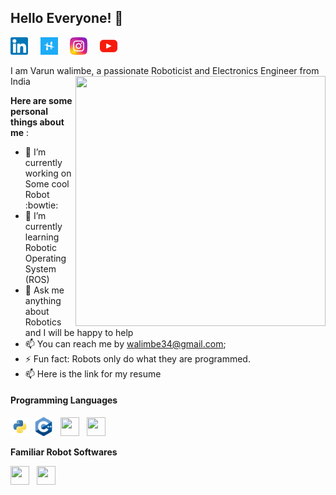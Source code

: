 ## Hello Everyone! 👋

[![alt text][1.1]][1]&nbsp;&nbsp;&nbsp;&nbsp;
[![alt text][2.1]][2]&nbsp;&nbsp;&nbsp;&nbsp; 
[![alt text][3.1]][3]&nbsp;&nbsp;&nbsp;&nbsp;
[![alt text][4.1]][4]&nbsp;&nbsp;&nbsp;&nbsp;

[1.1]: https://github.com/varun7860/varun7860/blob/main/assets/linkedin.png
[2.1]: https://github.com/varun7860/varun7860/blob/main/assets/Hackster.png
[3.1]: https://github.com/varun7860/varun7860/blob/main/assets/instagram.png
[4.1]: https://github.com/varun7860/varun7860/blob/main/assets/youtube.png

[1]: https://www.linkedin.com/in/varun-walimbe-992929183/
[2]: https://www.hackster.io/Varun2905
[3]: https://www.instagram.com/__.varunnnn.___/
[4]: https://www.youtube.com/channel/UC1e7ZC7siSVym-dTzQ8vjbg

I am Varun walimbe, a passionate Roboticist and Electronics Engineer from India    <img align="right" width="400" height="400" src="https://i.pinimg.com/originals/a0/3a/56/a03a56f4feaa8eb194117b5d0d926109.gif">                        

**Here are some personal things about me** :                                              

 - 🔭 I’m currently working on Some cool Robot :bowtie:
 - 🌱 I’m currently learning Robotic Operating System (ROS)
 - 💬 Ask me anything about Robotics and I will be happy to help
 - 📫 You can reach me by walimbe34@gmail.com;
 - ⚡ Fun fact: Robots only do what they are programmed.
 - 📫 Here is the link for my resume
 

#### Programming Languages

<img src="https://raw.githubusercontent.com/github/explore/80688e429a7d4ef2fca1e82350fe8e3517d3494d/topics/python/python.png" width="30" height="30"/>&nbsp;
<img src="https://raw.githubusercontent.com/github/explore/80688e429a7d4ef2fca1e82350fe8e3517d3494d/topics/cpp/cpp.png" width="30" height="30"/>&nbsp;&nbsp;
<img src="https://w7.pngwing.com/pngs/578/816/png-transparent-java-class-file-java-platform-standard-edition-java-development-kit-java-runtime-environment-coffee-jar-text-class-orange-thumbnail.png" width="30" height="30"/>&nbsp;&nbsp;
<img src="https://cdn.iconscout.com/icon/free/png-256/git-16-1175195.png" width="30" height="30"/>


**Familiar Robot Softwares**

<img src="https://answers.ros.org/upfiles/14554624266871161.png" width="30" height="30"/>&nbsp;&nbsp;
<img src="https://lh3.googleusercontent.com/proxy/5juFNIWXcxbMOZFPnlT9yTvK3vMfcTKYVtcz10U9EnFWH3SvPd2gO_1Ldy25MKf30MH-vrIQCdClV49wWMobVKp-QahGFDxrUxxBIgwIFjzuqm9wlcdlfJdw4xsgkA7-yDO5B_6Miu3D2GvFRXYnICxEs4LfqyJ-R5M" width="30" height="30"/>
